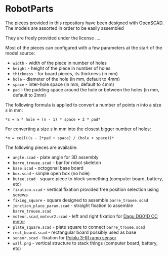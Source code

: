 # RobotParts

The pieces provided in this repository have been designed with [OpenSCAD](http://www.openscad.org/).
The models are assorted in order to be easily assembled

They are freely provided under the license ....

Most of the pieces can configured with a few parameters at the start of the model source:
* ``width`` - width of the piece in number of holes
* ``height`` - height of the piece in number of holes
* ``thickness`` - for board pieces, its thickness (in mm)
* ``hole`` - diameter of the hole (in mm, default to 4mm)
* ``space`` - inter-hole space (in mm, default to 4mm)
* ``pad`` - the padding space around the hole or between the holes (in mm, default to 2mm)

The following formula is applied to convert a number of points *n* into a size *s* in mm:

    *s = n * hole + (n - 1) * space + 2 * pad*

For converting a size *s* in mm into the closest bigger number of holes:

    *n = ceil((s - 2*pad + space) / (hole + space))* 


The following pieces are available:
* ``angle.scad`` - plate angle for 3D assembly
* ``barre_trouee.scad`` - bar for robot skeleton
* ``base.scad`` - octogonal base board
* ``box.scad`` - simple open box (no hole)
* ``butee.scad`` - square piece to block something (computer board, battery, etc)
* ``fixation.scad`` - vertical fixation provided free position selection using screws
* ``fixing_square`` - square designed to assemble ``barre_trouee.scad``
* ``jonction_place_param.scad`` - straight fixation to assemble ``barre_trouee.scad``
* ``moteur.scad``, ``moteur2.scad`` - left and right fixation for [Dagu DG01D CC motor](http://www.dagurobot.com/DG01D-L)
* ``plate_square.scad`` - plate square to connect ``barre_trouee.scad``
* ``rect_board.scad`` - rectangular board possibly used as base
* ``sensor.scad`` - fixation for [Pololu 3-IR ramp sensor ](https://www.pololu.com/product/2456/resources)
* ``wall.png`` - vertical structure to stack things (computer board, battery, etc)

